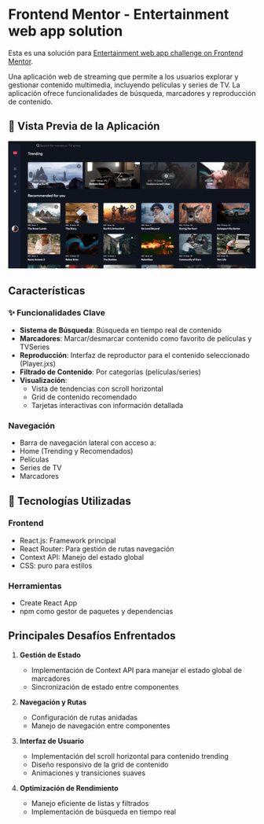 # Frontend Mentor - Entertainment web app solution

Esta es una solución para [Entertainment web app challenge on Frontend Mentor](https://www.frontendmentor.io/challenges/entertainment-web-app-J-UhgAW1X).

Una aplicación web de streaming que permite a los usuarios explorar y gestionar contenido multimedia, incluyendo películas y series de TV. La aplicación ofrece funcionalidades de búsqueda, marcadores y reproducción de contenido.


## 👀 Vista Previa de la Aplicación
![Vista previa de la aplicación](./src/assets/github_cap.png)

## Características 

### ✨ Funcionalidades Clave

- **Sistema de Búsqueda**: Búsqueda en tiempo real de contenido
- **Marcadores**: Marcar/desmarcar contenido como favorito de películas y TVSeries
- **Reproducción**: Interfaz de reproductor para el contenido seleccionado (Player.jxs)
- **Filtrado de Contenido**: Por categorías (películas/series)
- **Visualización**: 
  - Vista de tendencias con scroll horizontal
  - Grid de contenido recomendado
  - Tarjetas interactivas con información detallada

### Navegación
  - Barra de navegación lateral con acceso a:
  - Home (Trending y Recomendados)
  - Películas
  - Series de TV
  - Marcadores

## 🚀 Tecnologías Utilizadas

### Frontend
- React.js: Framework principal
- React Router: Para gestión de rutas navegación
- Context API: Manejo del estado global
- CSS: puro para estilos

### Herramientas
- Create React App
- npm como gestor de paquetes y dependencias


## Principales Desafíos Enfrentados

1. **Gestión de Estado**
   - Implementación de Context API para manejar el estado global de marcadores
   - Sincronización de estado entre componentes

2. **Navegación y Rutas**
   - Configuración de rutas anidadas
   - Manejo de navegación entre componentes

3. **Interfaz de Usuario**
   - Implementación del scroll horizontal para contenido trending
   - Diseño responsivo de la grid de contenido
   - Animaciones y transiciones suaves

4. **Optimización de Rendimiento**
   - Manejo eficiente de listas y filtrados
   - Implementación de búsqueda en tiempo real








